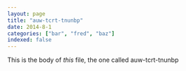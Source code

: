 ```yaml
---
layout: page
title: "auw-tcrt-tnunbp"
date: 2014-8-1
categories: ["bar", "fred", "baz"]
indexed: false
---
```

This is the body of _this_ file, the one called auw-tcrt-tnunbp
